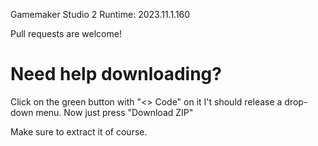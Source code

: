 Gamemaker Studio 2
Runtime: 2023.11.1.160

Pull requests are welcome!


# Need help downloading?

Click on the green button with "<> Code" on it
I't should release a drop-down menu.
Now just press "Download ZIP"

Make sure to extract it of course.
